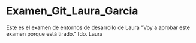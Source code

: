 # Examen_Git_Laura_Garcia
Este es el examen de entornos de desarrollo de Laura
"Voy a aprobar este examen porque está tirado."
fdo. Laura
